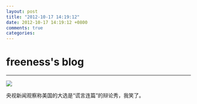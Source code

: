 ```yaml
---
layout: post
title: "2012-10-17 14:19:12"
date: 2012-10-17 14:19:12 +0800
comments: true
categories: 
---
```


# freeness's blog

----------

![](http://okqmqrbgo.bkt.clouddn.com/201210171419121.jpg)

>
央视新闻观察称美国的大选是“谎言连篇”的辩论秀，我笑了。